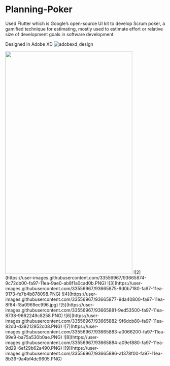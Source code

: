 # Planning-Poker
Used Flutter which is Google’s open-source UI kit to develop Scrum poker, a gamified technique for estimating, mostly used to estimate effort or relative size of development goals in software development.

Designed in Adobe XD
![adobexd_design](https://user-images.githubusercontent.com/33556967/93665870-98df5400-fa97-11ea-92a5-f426194ac35f.PNG)

 <img src="https://user-images.githubusercontent.com/33556967/93665872-9b41ae00-fa97-11ea-88ce-1879320219a3.jpg" width="400" height="700">
![2](https://user-images.githubusercontent.com/33556967/93665874-9c72db00-fa97-11ea-9ae0-ab8f1a0cad0b.PNG)
![3](https://user-images.githubusercontent.com/33556967/93665875-9d0b7180-fa97-11ea-9173-fe7b4b878098.PNG)
![4](https://user-images.githubusercontent.com/33556967/93665877-9da40800-fa97-11ea-8f84-f8a0969ec996.jpg)
![5](https://user-images.githubusercontent.com/33556967/93665881-9ed53500-fa97-11ea-8738-9662249c8258.PNG)
![6](https://user-images.githubusercontent.com/33556967/93665882-9f6dcb80-fa97-11ea-82d3-d39212952c08.PNG)
![7](https://user-images.githubusercontent.com/33556967/93665883-a0066200-fa97-11ea-99e9-ba75a530b0ae.PNG)
![8](https://user-images.githubusercontent.com/33556967/93665884-a09ef880-fa97-11ea-9d29-6ef29b62a490.PNG)
![9](https://user-images.githubusercontent.com/33556967/93665886-a1378f00-fa97-11ea-8b39-9a4bf4dc9605.PNG)

